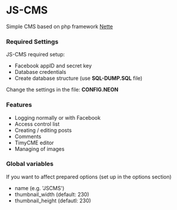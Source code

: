 JS-CMS
======

Simple CMS based on php framework [Nette](http://nette.org/)

### Required Settings
JS-CMS required setup:
* Facebook appID and secret key
* Database credentials
* Create database structure (use **SQL-DUMP.SQL** file)

Change the settings in the file: **CONFIG.NEON**

### Features
* Logging normally or with Facebook
* Access control list
* Creating / editing posts
* Comments
* TimyCME editor
* Managing of images

### Global variables
If you want to affect prepared options (set up in the options section)
* name (e.g. 'JSCMS')
* thumbnail_width (default: 230)
* thumbnail_height (defautl: 230)

